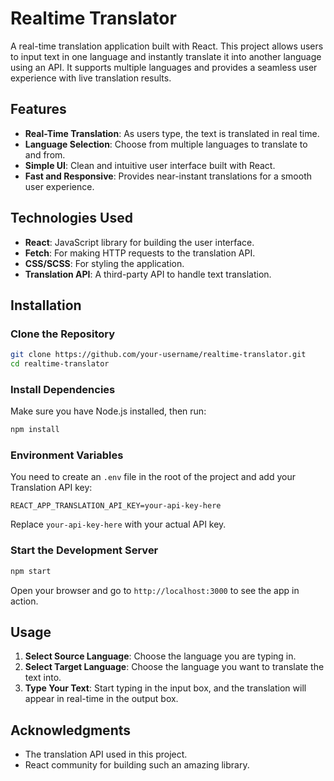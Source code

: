 # Realtime Translator

A real-time translation application built with React. This project allows users to input text in one language and instantly translate it into another language using an API. It supports multiple languages and provides a seamless user experience with live translation results.

## Features

- **Real-Time Translation**: As users type, the text is translated in real time.
- **Language Selection**: Choose from multiple languages to translate to and from.
- **Simple UI**: Clean and intuitive user interface built with React.
- **Fast and Responsive**: Provides near-instant translations for a smooth user experience.

## Technologies Used

- **React**: JavaScript library for building the user interface.
- **Fetch**: For making HTTP requests to the translation API.
- **CSS/SCSS**: For styling the application.
- **Translation API**: A third-party API to handle text translation.

## Installation

### Clone the Repository

```bash
git clone https://github.com/your-username/realtime-translator.git
cd realtime-translator
```

### Install Dependencies

Make sure you have Node.js installed, then run:

```bash
npm install
```

### Environment Variables

You need to create an `.env` file in the root of the project and add your Translation API key:

```env
REACT_APP_TRANSLATION_API_KEY=your-api-key-here
```

Replace `your-api-key-here` with your actual API key.

### Start the Development Server

```bash
npm start
```

Open your browser and go to `http://localhost:3000` to see the app in action.

## Usage

1. **Select Source Language**: Choose the language you are typing in.
2. **Select Target Language**: Choose the language you want to translate the text into.
3. **Type Your Text**: Start typing in the input box, and the translation will appear in real-time in the output box.

## Acknowledgments

- The translation API used in this project.
- React community for building such an amazing library.

